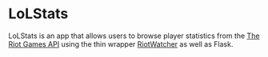 # LoLStats
LoLStats is an app that allows users to browse player statistics from the [The Riot Games API](https://developer.riotgames.com/) using the thin wrapper [RiotWatcher](https://riot-watcher.readthedocs.io/en/latest/index.html) as well as Flask.
